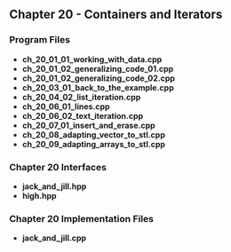 ## Chapter 20 - Containers and Iterators

### Program Files
* **ch_20_01_01_working_with_data.cpp**
* **ch_20_01_02_generalizing_code_01.cpp**
* **ch_20_01_02_generalizing_code_02.cpp**
* **ch_20_03_01_back_to_the_example.cpp**
* **ch_20_04_02_list_iteration.cpp**
* **ch_20_06_01_lines.cpp**
* **ch_20_06_02_text_iteration.cpp**
* **ch_20_07_01_insert_and_erase.cpp**
* **ch_20_08_adapting_vector_to_stl.cpp**
* **ch_20_09_adapting_arrays_to_stl.cpp** 

### Chapter 20 Interfaces
* **jack_and_jill.hpp**
* **high.hpp**

### Chapter 20 Implementation Files
* **jack_and_jill.cpp**
